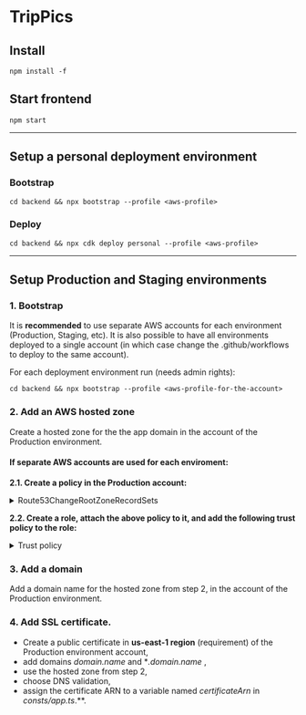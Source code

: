 # TripPics

## Install
`npm install -f`

## Start frontend
`npm start`

----

## Setup a personal deployment environment

### Bootstrap

`cd backend && npx bootstrap --profile <aws-profile>`

### Deploy

`cd backend && npx cdk deploy personal --profile <aws-profile>`

----

## Setup Production and Staging environments

### 1. Bootstrap
It is **recommended** to use separate AWS accounts for each environment (Production, Staging, etc). It is also possible to have all environments deployed to a single account (in which case change the .github/workflows to deploy to the same account).

For each deployment environment run (needs admin rights):

`cd backend && npx bootstrap --profile <aws-profile-for-the-account>`

### 2. Add an AWS hosted zone
Create a hosted zone for the the app domain in the account of the Production environment.

#### If separate AWS accounts are used for each enviroment:

**2.1. Create a policy in the Production account:**

<details>
  <summary>Route53ChangeRootZoneRecordSets</summary>

  ```
  {
    "Version": "2012-10-17",
    "Statement": [
        {
            "Effect": "Allow",
            "Action": "route53:ChangeResourceRecordSets",
            "Resource": "arn:aws:route53:::hostedzone/Z025668263BPB5OKFH9E"
        },
        {
            "Effect": "Allow",
            "Action": "route53:ListHostedZonesByName",
            "Resource": "*"
        }
    ]
  }
  ```
</details>

**2.2. Create a role, attach the above policy to it, and add the following trust policy to the role:**

<details>
  <summary>Trust policy</summary>

  ```
  {
    "Version": "2012-10-17",
    "Statement": [
        {
            "Effect": "Allow",
            "Principal": {
                "AWS": "*"
            },
            "Action": "sts:AssumeRole",
            "Condition": {
                "StringEquals": {
                    "aws:PrincipalOrgID": "o-#####"
                }
            }
        }
    ]
  }
  ```
</details>



### 3. Add a domain

Add a domain name for the hosted zone from step 2, in the account of the Production environment.

### 4. Add SSL certificate.

* Create a public certificate in **us-east-1 region** (requirement) of the Production environment account,
* add domains *domain.name* and **.domain.name* ,
* use the hosted zone from step 2,
* choose DNS validation,
* assign the certificate ARN to a variable named *certificateArn* in *consts/app.ts*.**.